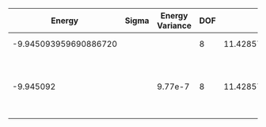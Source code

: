 | Energy                | Sigma | Energy Variance | DOF | Einf              | Method                                                      | Reference |
|-----------------------|-------|-----------------|-----|-------------------|-------------------------------------------------------------|-----------|
| -9.945093959690886720 |       |                 | 8   | 11.42857142857143 | Exact diagonalization                                       | [code](https://github.com/varbench/methods/blob/main/scripts/Hubbard/chain_14_P_4_10/ed_netket.sh) |
| -9.945092             |       | 9.77e-7         | 8   | 11.42857142857143 | DMRG (MaxBondDim ~1500, Extrap Eng = -9.9450941 +/- 2.9e-7) | TODO: ask Max |
